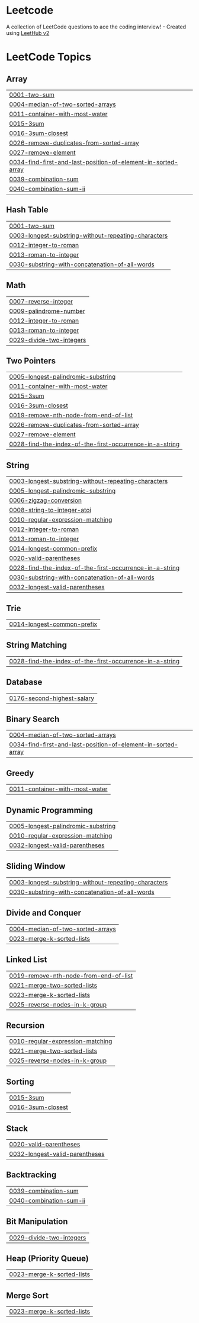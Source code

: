 # Leetcode
A collection of LeetCode questions to ace the coding interview! - Created using [LeetHub v2](https://github.com/arunbhardwaj/LeetHub-2.0)

<!---LeetCode Topics Start-->
# LeetCode Topics
## Array
|  |
| ------- |
| [0001-two-sum](https://github.com/kavyasri-gaddipati/Leetcode/tree/master/0001-two-sum) |
| [0004-median-of-two-sorted-arrays](https://github.com/kavyasri-gaddipati/Leetcode/tree/master/0004-median-of-two-sorted-arrays) |
| [0011-container-with-most-water](https://github.com/kavyasri-gaddipati/Leetcode/tree/master/0011-container-with-most-water) |
| [0015-3sum](https://github.com/kavyasri-gaddipati/Leetcode/tree/master/0015-3sum) |
| [0016-3sum-closest](https://github.com/kavyasri-gaddipati/Leetcode/tree/master/0016-3sum-closest) |
| [0026-remove-duplicates-from-sorted-array](https://github.com/kavyasri-gaddipati/Leetcode/tree/master/0026-remove-duplicates-from-sorted-array) |
| [0027-remove-element](https://github.com/kavyasri-gaddipati/Leetcode/tree/master/0027-remove-element) |
| [0034-find-first-and-last-position-of-element-in-sorted-array](https://github.com/kavyasri-gaddipati/Leetcode/tree/master/0034-find-first-and-last-position-of-element-in-sorted-array) |
| [0039-combination-sum](https://github.com/kavyasri-gaddipati/Leetcode/tree/master/0039-combination-sum) |
| [0040-combination-sum-ii](https://github.com/kavyasri-gaddipati/Leetcode/tree/master/0040-combination-sum-ii) |
## Hash Table
|  |
| ------- |
| [0001-two-sum](https://github.com/kavyasri-gaddipati/Leetcode/tree/master/0001-two-sum) |
| [0003-longest-substring-without-repeating-characters](https://github.com/kavyasri-gaddipati/Leetcode/tree/master/0003-longest-substring-without-repeating-characters) |
| [0012-integer-to-roman](https://github.com/kavyasri-gaddipati/Leetcode/tree/master/0012-integer-to-roman) |
| [0013-roman-to-integer](https://github.com/kavyasri-gaddipati/Leetcode/tree/master/0013-roman-to-integer) |
| [0030-substring-with-concatenation-of-all-words](https://github.com/kavyasri-gaddipati/Leetcode/tree/master/0030-substring-with-concatenation-of-all-words) |
## Math
|  |
| ------- |
| [0007-reverse-integer](https://github.com/kavyasri-gaddipati/Leetcode/tree/master/0007-reverse-integer) |
| [0009-palindrome-number](https://github.com/kavyasri-gaddipati/Leetcode/tree/master/0009-palindrome-number) |
| [0012-integer-to-roman](https://github.com/kavyasri-gaddipati/Leetcode/tree/master/0012-integer-to-roman) |
| [0013-roman-to-integer](https://github.com/kavyasri-gaddipati/Leetcode/tree/master/0013-roman-to-integer) |
| [0029-divide-two-integers](https://github.com/kavyasri-gaddipati/Leetcode/tree/master/0029-divide-two-integers) |
## Two Pointers
|  |
| ------- |
| [0005-longest-palindromic-substring](https://github.com/kavyasri-gaddipati/Leetcode/tree/master/0005-longest-palindromic-substring) |
| [0011-container-with-most-water](https://github.com/kavyasri-gaddipati/Leetcode/tree/master/0011-container-with-most-water) |
| [0015-3sum](https://github.com/kavyasri-gaddipati/Leetcode/tree/master/0015-3sum) |
| [0016-3sum-closest](https://github.com/kavyasri-gaddipati/Leetcode/tree/master/0016-3sum-closest) |
| [0019-remove-nth-node-from-end-of-list](https://github.com/kavyasri-gaddipati/Leetcode/tree/master/0019-remove-nth-node-from-end-of-list) |
| [0026-remove-duplicates-from-sorted-array](https://github.com/kavyasri-gaddipati/Leetcode/tree/master/0026-remove-duplicates-from-sorted-array) |
| [0027-remove-element](https://github.com/kavyasri-gaddipati/Leetcode/tree/master/0027-remove-element) |
| [0028-find-the-index-of-the-first-occurrence-in-a-string](https://github.com/kavyasri-gaddipati/Leetcode/tree/master/0028-find-the-index-of-the-first-occurrence-in-a-string) |
## String
|  |
| ------- |
| [0003-longest-substring-without-repeating-characters](https://github.com/kavyasri-gaddipati/Leetcode/tree/master/0003-longest-substring-without-repeating-characters) |
| [0005-longest-palindromic-substring](https://github.com/kavyasri-gaddipati/Leetcode/tree/master/0005-longest-palindromic-substring) |
| [0006-zigzag-conversion](https://github.com/kavyasri-gaddipati/Leetcode/tree/master/0006-zigzag-conversion) |
| [0008-string-to-integer-atoi](https://github.com/kavyasri-gaddipati/Leetcode/tree/master/0008-string-to-integer-atoi) |
| [0010-regular-expression-matching](https://github.com/kavyasri-gaddipati/Leetcode/tree/master/0010-regular-expression-matching) |
| [0012-integer-to-roman](https://github.com/kavyasri-gaddipati/Leetcode/tree/master/0012-integer-to-roman) |
| [0013-roman-to-integer](https://github.com/kavyasri-gaddipati/Leetcode/tree/master/0013-roman-to-integer) |
| [0014-longest-common-prefix](https://github.com/kavyasri-gaddipati/Leetcode/tree/master/0014-longest-common-prefix) |
| [0020-valid-parentheses](https://github.com/kavyasri-gaddipati/Leetcode/tree/master/0020-valid-parentheses) |
| [0028-find-the-index-of-the-first-occurrence-in-a-string](https://github.com/kavyasri-gaddipati/Leetcode/tree/master/0028-find-the-index-of-the-first-occurrence-in-a-string) |
| [0030-substring-with-concatenation-of-all-words](https://github.com/kavyasri-gaddipati/Leetcode/tree/master/0030-substring-with-concatenation-of-all-words) |
| [0032-longest-valid-parentheses](https://github.com/kavyasri-gaddipati/Leetcode/tree/master/0032-longest-valid-parentheses) |
## Trie
|  |
| ------- |
| [0014-longest-common-prefix](https://github.com/kavyasri-gaddipati/Leetcode/tree/master/0014-longest-common-prefix) |
## String Matching
|  |
| ------- |
| [0028-find-the-index-of-the-first-occurrence-in-a-string](https://github.com/kavyasri-gaddipati/Leetcode/tree/master/0028-find-the-index-of-the-first-occurrence-in-a-string) |
## Database
|  |
| ------- |
| [0176-second-highest-salary](https://github.com/kavyasri-gaddipati/Leetcode/tree/master/0176-second-highest-salary) |
## Binary Search
|  |
| ------- |
| [0004-median-of-two-sorted-arrays](https://github.com/kavyasri-gaddipati/Leetcode/tree/master/0004-median-of-two-sorted-arrays) |
| [0034-find-first-and-last-position-of-element-in-sorted-array](https://github.com/kavyasri-gaddipati/Leetcode/tree/master/0034-find-first-and-last-position-of-element-in-sorted-array) |
## Greedy
|  |
| ------- |
| [0011-container-with-most-water](https://github.com/kavyasri-gaddipati/Leetcode/tree/master/0011-container-with-most-water) |
## Dynamic Programming
|  |
| ------- |
| [0005-longest-palindromic-substring](https://github.com/kavyasri-gaddipati/Leetcode/tree/master/0005-longest-palindromic-substring) |
| [0010-regular-expression-matching](https://github.com/kavyasri-gaddipati/Leetcode/tree/master/0010-regular-expression-matching) |
| [0032-longest-valid-parentheses](https://github.com/kavyasri-gaddipati/Leetcode/tree/master/0032-longest-valid-parentheses) |
## Sliding Window
|  |
| ------- |
| [0003-longest-substring-without-repeating-characters](https://github.com/kavyasri-gaddipati/Leetcode/tree/master/0003-longest-substring-without-repeating-characters) |
| [0030-substring-with-concatenation-of-all-words](https://github.com/kavyasri-gaddipati/Leetcode/tree/master/0030-substring-with-concatenation-of-all-words) |
## Divide and Conquer
|  |
| ------- |
| [0004-median-of-two-sorted-arrays](https://github.com/kavyasri-gaddipati/Leetcode/tree/master/0004-median-of-two-sorted-arrays) |
| [0023-merge-k-sorted-lists](https://github.com/kavyasri-gaddipati/Leetcode/tree/master/0023-merge-k-sorted-lists) |
## Linked List
|  |
| ------- |
| [0019-remove-nth-node-from-end-of-list](https://github.com/kavyasri-gaddipati/Leetcode/tree/master/0019-remove-nth-node-from-end-of-list) |
| [0021-merge-two-sorted-lists](https://github.com/kavyasri-gaddipati/Leetcode/tree/master/0021-merge-two-sorted-lists) |
| [0023-merge-k-sorted-lists](https://github.com/kavyasri-gaddipati/Leetcode/tree/master/0023-merge-k-sorted-lists) |
| [0025-reverse-nodes-in-k-group](https://github.com/kavyasri-gaddipati/Leetcode/tree/master/0025-reverse-nodes-in-k-group) |
## Recursion
|  |
| ------- |
| [0010-regular-expression-matching](https://github.com/kavyasri-gaddipati/Leetcode/tree/master/0010-regular-expression-matching) |
| [0021-merge-two-sorted-lists](https://github.com/kavyasri-gaddipati/Leetcode/tree/master/0021-merge-two-sorted-lists) |
| [0025-reverse-nodes-in-k-group](https://github.com/kavyasri-gaddipati/Leetcode/tree/master/0025-reverse-nodes-in-k-group) |
## Sorting
|  |
| ------- |
| [0015-3sum](https://github.com/kavyasri-gaddipati/Leetcode/tree/master/0015-3sum) |
| [0016-3sum-closest](https://github.com/kavyasri-gaddipati/Leetcode/tree/master/0016-3sum-closest) |
## Stack
|  |
| ------- |
| [0020-valid-parentheses](https://github.com/kavyasri-gaddipati/Leetcode/tree/master/0020-valid-parentheses) |
| [0032-longest-valid-parentheses](https://github.com/kavyasri-gaddipati/Leetcode/tree/master/0032-longest-valid-parentheses) |
## Backtracking
|  |
| ------- |
| [0039-combination-sum](https://github.com/kavyasri-gaddipati/Leetcode/tree/master/0039-combination-sum) |
| [0040-combination-sum-ii](https://github.com/kavyasri-gaddipati/Leetcode/tree/master/0040-combination-sum-ii) |
## Bit Manipulation
|  |
| ------- |
| [0029-divide-two-integers](https://github.com/kavyasri-gaddipati/Leetcode/tree/master/0029-divide-two-integers) |
## Heap (Priority Queue)
|  |
| ------- |
| [0023-merge-k-sorted-lists](https://github.com/kavyasri-gaddipati/Leetcode/tree/master/0023-merge-k-sorted-lists) |
## Merge Sort
|  |
| ------- |
| [0023-merge-k-sorted-lists](https://github.com/kavyasri-gaddipati/Leetcode/tree/master/0023-merge-k-sorted-lists) |
<!---LeetCode Topics End-->